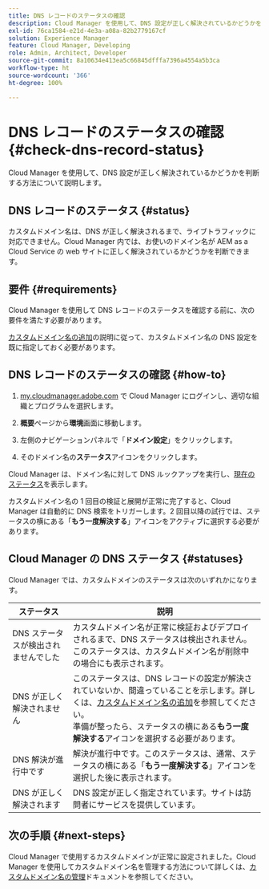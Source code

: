 ```yaml
---
title: DNS レコードのステータスの確認
description: Cloud Manager を使用して、DNS 設定が正しく解決されているかどうかを判断する方法について説明します。
exl-id: 76ca1584-e21d-4e3a-a08a-82b2779167cf
solution: Experience Manager
feature: Cloud Manager, Developing
role: Admin, Architect, Developer
source-git-commit: 8a10634e413ea5c66845dfffa7396a4554a5b3ca
workflow-type: ht
source-wordcount: '366'
ht-degree: 100%

---
```



# DNS レコードのステータスの確認 {#check-dns-record-status}

Cloud Manager を使用して、DNS 設定が正しく解決されているかどうかを判断する方法について説明します。

## DNS レコードのステータス {#status}

カスタムドメイン名は、DNS が正しく解決されるまで、ライブトラフィックに対応できません。Cloud Manager 内では、お使いのドメイン名が AEM as a Cloud Service の web サイトに正しく解決されているかどうかを判断できます。

## 要件 {#requirements}

Cloud Manager を使用して DNS レコードのステータスを確認する前に、次の要件を満たす必要があります。

[カスタムドメイン名の追加](/help/implementing/cloud-manager/custom-domain-names/add-custom-domain-name.md)の説明に従って、カスタムドメイン名の DNS 設定を既に指定しておく必要があります。

## DNS レコードのステータスの確認 {#how-to}

1. [my.cloudmanager.adobe.com](https://my.cloudmanager.adobe.com/) で Cloud Manager にログインし、適切な組織とプログラムを選択します。

1. **概要**&#x200B;ページから&#x200B;**環境**&#x200B;画面に移動します。

1. 左側のナビゲーションパネルで「**ドメイン設定**」をクリックします。

1. そのドメイン名の&#x200B;**ステータス**&#x200B;アイコンをクリックします。

Cloud Manager は、ドメイン名に対して DNS ルックアップを実行し、[現在のステータス](#statuses)を表示します。

カスタムドメイン名の 1 回目の検証と展開が正常に完了すると、Cloud Manager は自動的に DNS 検索をトリガーします。2 回目以降の試行では、ステータスの横にある「**もう一度解決する**」アイコンをアクティブに選択する必要があります。

## Cloud Manager の DNS ステータス {#statuses}

Cloud Manager では、カスタムドメインのステータスは次のいずれかになります。

| ステータス | 説明 |
| --- | --- |
| DNS ステータスが検出されませんでした | カスタムドメイン名が正常に検証およびデプロイされるまで、DNS ステータスは検出されません。このステータスは、カスタムドメイン名が削除中の場合にも表示されます。 |
| DNS が正しく解決されません | このステータスは、DNS レコードの設定が解決されていないか、間違っていることを示します。詳しくは、[カスタムドメイン名の追加](/help/implementing/cloud-manager/custom-domain-names/add-custom-domain-name.md)を参照してください。<br>準備が整ったら、ステータスの横にある&#x200B;**もう一度解決する**&#x200B;アイコンを選択する必要があります。 |
| DNS 解決が進行中です | 解決が進行中です。このステータスは、通常、ステータスの横にある「**もう一度解決する**」アイコンを選択した後に表示されます。 |
| DNS が正しく解決されます | DNS 設定が正しく指定されています。サイトは訪問者にサービスを提供しています。 |

## 次の手順 {#next-steps}

Cloud Manager で使用するカスタムドメインが正常に設定されました。Cloud Manager を使用してカスタムドメイン名を管理する方法について詳しくは、[カスタムドメイン名の管理](/help/implementing/cloud-manager/custom-domain-names/managing-custom-domain-names.md)ドキュメントを参照してください。
